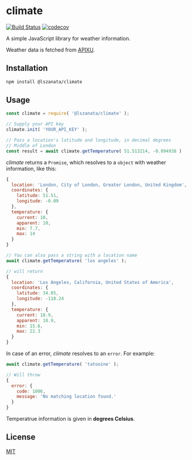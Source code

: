 # climate
[![Build Status](https://travis-ci.org/lszanata/climate.svg?branch=master)](https://travis-ci.org/lszanata/climate)
[![codecov](https://codecov.io/gh/lszanata/climate/branch/master/graph/badge.svg)](https://codecov.io/gh/lszanata/climate)



A simple JavaScript library for weather information.

Weather data is fetched from [APIXU](https://www.apixu.com/).

## Installation

```bash
npm install @lszanata/climate
```

## Usage

```js
const climate = require( '@lszanata/climate' );

// Supply your API key
climate.init( 'YOUR_API_KEY' );

// Pass a location's latitude and longitude, in decimal degrees
// Middle of London
const result = await climate.getTemperature( 51.513214, -0.094938 )
```

*climate* returns a `Promise`, which resolves to a `object` with weather information, like this:

```js
{
  location: 'London, City of London, Greater London, United Kingdom',
  coordinates: {
    latitude: 51.51,
    longitude: -0.09
  },
  temperature: {
    current: 10,
    apparent: 10,
    min: 7.7,
    max: 14
  }
}
```

```js
// You can also pass a string with a location name
await climate.getTemperature( 'los angeles' );

// will return
{
  location: 'Los Angeles, California, United States of America',
  coordinates: {
    latitude: 34.05,
    longitude: -118.24
  },
  temperature: {
    current: 18.9,
    apparent: 18.9,
    min: 15.6,
    max: 22.3
  }
}
```

In case of an error, *climate* resolves to an `error`. For example:

```js
await climate.getTemperature( 'tatooine' );

// Will throw
{
  error: {
    code: 1006,
    message: 'No matching location found.'
  }
}
```

Temperatrue information is given in **degrees Celsius**.

## License

[MIT](./LICENSE)
